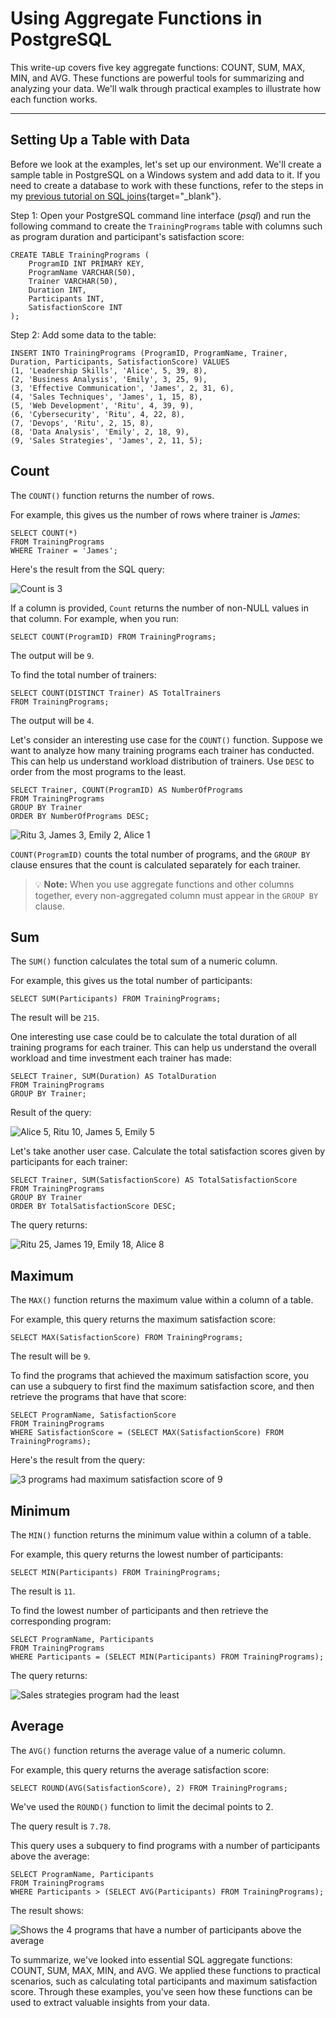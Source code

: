 # Using Aggregate Functions in PostgreSQL
This write-up covers five key aggregate functions: COUNT, SUM, MAX, MIN, and AVG. These functions are powerful tools for summarizing and analyzing your data. We'll walk through practical examples to illustrate how each function works.

---

## Setting Up a Table with Data
Before we look at the examples, let's set up our environment. We'll create a sample table in PostgreSQL on a Windows system and add data to it. If you need to create a database to work with these functions, refer to the steps in my [previous tutorial on SQL joins](https://techdineshwrites.hashnode.dev/postgresql-joins-explained-with-practical-examples){target="_blank"}.

Step 1: Open your PostgreSQL command line interface (*psql*) and run the following command to create the `TrainingPrograms` table with columns such as program duration and participant's satisfaction score:

```pgsql
CREATE TABLE TrainingPrograms (
    ProgramID INT PRIMARY KEY,
    ProgramName VARCHAR(50),
    Trainer VARCHAR(50),
    Duration INT,
    Participants INT,
    SatisfactionScore INT
);
```

Step 2: Add some data to the table:

```pgsql
INSERT INTO TrainingPrograms (ProgramID, ProgramName, Trainer, Duration, Participants, SatisfactionScore) VALUES
(1, 'Leadership Skills', 'Alice', 5, 39, 8),
(2, 'Business Analysis', 'Emily', 3, 25, 9),
(3, 'Effective Communication', 'James', 2, 31, 6),
(4, 'Sales Techniques', 'James', 1, 15, 8),
(5, 'Web Development', 'Ritu', 4, 39, 9),
(6, 'Cybersecurity', 'Ritu', 4, 22, 8),
(7, 'Devops', 'Ritu', 2, 15, 8),
(8, 'Data Analysis', 'Emily', 2, 18, 9),
(9, 'Sales Strategies', 'James', 2, 11, 5);
```

## Count
The `COUNT()` function returns the number of rows.

For example, this gives us the number of rows where trainer is *James*:

```pgsql
SELECT COUNT(*) 
FROM TrainingPrograms 
WHERE Trainer = 'James';
```

Here's the result from the SQL query:

![Count is 3](sqlfun1.png)

If a column is provided, `Count` returns the number of non-NULL values in that column. For example, when you run:

```pgsql
SELECT COUNT(ProgramID) FROM TrainingPrograms;
```

The output will be `9`.

To find the total number of trainers:

```pgsql
SELECT COUNT(DISTINCT Trainer) AS TotalTrainers
FROM TrainingPrograms;
```

The output will be `4`.

Let's consider an interesting use case for the `COUNT()` function. Suppose we want to analyze how many training programs each trainer has conducted. This can help us understand workload distribution of trainers. Use `DESC` to order from the most programs to the least.

```pgsql
SELECT Trainer, COUNT(ProgramID) AS NumberOfPrograms
FROM TrainingPrograms
GROUP BY Trainer
ORDER BY NumberOfPrograms DESC;
```

![Ritu 3, James 3, Emily 2, Alice 1](sqlfun2.png)

`COUNT(ProgramID)` counts the total number of programs, and the `GROUP BY` clause ensures that the count is calculated separately for each trainer.

> 💡 **Note:** When you use aggregate functions and other columns together, every non-aggregated column must appear in the <code>GROUP BY</code> clause.

## Sum
The `SUM()` function calculates the total sum of a numeric column.

For example, this gives us the total number of participants:

```pgsql
SELECT SUM(Participants) FROM TrainingPrograms;
```

The result will be `215`.

One interesting use case could be to calculate the total duration of all training programs for each trainer. This can help us understand the overall workload and time investment each trainer has made:

```pgsql
SELECT Trainer, SUM(Duration) AS TotalDuration
FROM TrainingPrograms
GROUP BY Trainer;
```

Result of the query:

![Alice 5, Ritu 10, James 5, Emily 5](sqlfun3.png)

Let's take another user case. Calculate the total satisfaction scores given by participants for each trainer:

```pgsql
SELECT Trainer, SUM(SatisfactionScore) AS TotalSatisfactionScore
FROM TrainingPrograms
GROUP BY Trainer
ORDER BY TotalSatisfactionScore DESC;
```

The query returns:

![Ritu 25, James 19, Emily 18, Alice 8](sqlfun4.png)

## Maximum
The `MAX()` function returns the maximum value within a column of a table.

For example, this query returns the maximum satisfaction score:

```pgsql
SELECT MAX(SatisfactionScore) FROM TrainingPrograms;
```

The result will be `9`.

To find the programs that achieved the maximum satisfaction score, you can use a subquery to first find the maximum satisfaction score, and then retrieve the programs that have that score:

```pgsql
SELECT ProgramName, SatisfactionScore
FROM TrainingPrograms
WHERE SatisfactionScore = (SELECT MAX(SatisfactionScore) FROM TrainingPrograms);
```

Here's the result from the query:

![3 programs had maximum satisfaction score of 9](sqlfun5.png)

## Minimum

The `MIN()` function returns the minimum value within a column of a table.

For example, this query returns the lowest number of participants:

```pgsql
SELECT MIN(Participants) FROM TrainingPrograms;
```

The result is `11`.

To find the lowest number of participants and then retrieve the corresponding program:

```pgsql
SELECT ProgramName, Participants
FROM TrainingPrograms
WHERE Participants = (SELECT MIN(Participants) FROM TrainingPrograms);
```

The query returns:

![Sales strategies program had the least](sqlfun6.png)

## Average

The `AVG()` function returns the average value of a numeric column.

For example, this query returns the average satisfaction score:

```pgsql
SELECT ROUND(AVG(SatisfactionScore), 2) FROM TrainingPrograms;
```

We've used the `ROUND()` function to limit the decimal points to 2.

The query result is `7.78`.

This query uses a subquery to find programs with a number of participants above the average:

```pgsql
SELECT ProgramName, Participants
FROM TrainingPrograms
WHERE Participants > (SELECT AVG(Participants) FROM TrainingPrograms);
```

The result shows:

![Shows the 4 programs that have a number of participants above the average](sqlfun7.png)

To summarize, we've looked into essential SQL aggregate functions: COUNT, SUM, MAX, MIN, and AVG. We applied these functions to practical scenarios, such as calculating total participants and maximum satisfaction score. Through these examples, you've seen how these functions can be used to extract valuable insights from your data.